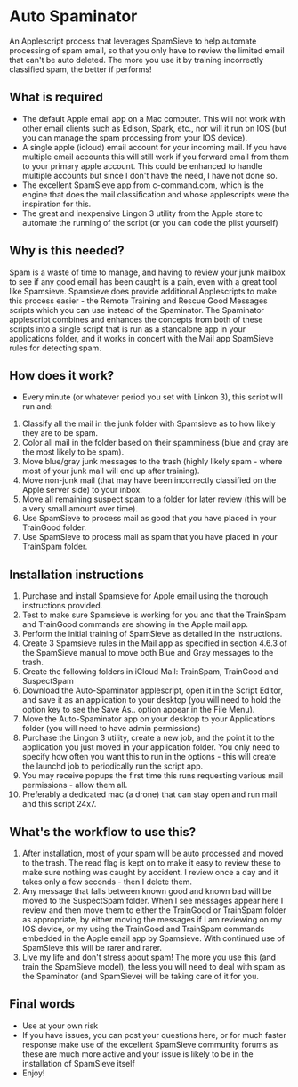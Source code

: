 # Auto Spaminator
An Applescript process that leverages SpamSieve to help automate processing of spam email, so that you only have to review the limited email that can't be auto deleted. The more you use it by training incorrectly classified spam, the better if performs!

## What is required
- The default Apple email app on a Mac computer. This will not work with other email clients such as Edison, Spark, etc., nor will it run on IOS (but you can manage the spam processing from your IOS device). 
- A single apple (icloud) email account for your incoming mail. If you have multiple email accounts this will still work if you forward email from them to your primary apple account. This could be enhanced to handle multiple accounts but since I don't have the need, I have not done so. 
- The excellent SpamSieve app from c-command.com, which is the engine that does the mail classification and whose applescripts were the inspiration for this.
- The great and inexpensive Lingon 3 utility from the Apple store to automate the running of the script (or you can code the plist yourself)

## Why is this needed?
Spam is a waste of time to manage, and having to review your junk mailbox to see if any good email has been caught is a pain, even with a great tool like Spamsieve. Spamsieve does provide additional Applescripts to make this process easier - the Remote Training and Rescue Good Messages scripts which you can use instead of the Spaminator. The Spaminator applescript combines and enhances the concepts from both of these scripts into a single script that is run as a standalone app in your applications folder, and it works in concert with the Mail app SpamSieve rules for detecting spam.

## How does it work?
- Every minute (or whatever period you set with Linkon 3), this script will run and:
1. Classify all the mail in the junk folder with Spamsieve as to how likely they are to be spam.
2. Color all mail in the folder based on their spamminess (blue and gray are the most likely to be spam).
3. Move blue/gray junk messages to the trash (highly likely spam - where most of your junk mail will end up after training).
4. Move non-junk mail (that may have been incorrectly classified on the Apple server side) to your inbox.
5. Move all remaining suspect spam to a folder for later review (this will be a very small amount over time).
6. Use SpamSieve to process mail as good that you have placed in your TrainGood folder.
7. Use SpamSieve to process mail as spam that you have placed in your TrainSpam folder.

## Installation instructions
1. Purchase and install Spamsieve for Apple email using the thorough instructions provided.
2. Test to make sure Spamsieve is working for you and that the TrainSpam and TrainGood commands are showing in the Apple mail app. 
3. Perform the initial training of SpamSieve as detailed in the instructions.
4. Create 3 Spamsieve rules in the Mail app as specified in section 4.6.3 of the SpamSieve manual to move both Blue and Gray messages to the trash.
5. Create the following folders in iCloud Mail: TrainSpam, TrainGood and SuspectSpam
6. Download the Auto-Spaminator applescript, open it in the Script Editor, and save it as an application to your desktop (you will need to hold the option key to see the Save As.. option appear in the File Menu).
7. Move the Auto-Spaminator app on your desktop to your Applications folder (you will need to have admin permissions)
8. Purchase the Lingon 3 utility, create a new job, and the point it to the application you just moved in your application folder. You only need to specify how often you want this to run in the options - this will create the launchd job to periodically run the script app.
9. You may receive popups the first time this runs requesting various mail permissions - allow them all.
10. Preferably a dedicated mac (a drone) that can stay open and run mail and this script 24x7. 

## What's the workflow to use this?
1. After installation, most of your spam will be auto processed and moved to the trash. The read flag is kept on to make it easy to review these to make sure nothing was caught by accident. I review once a day and it takes only a few seconds - then I delete them.
2. Any message that falls between known good and known bad will be moved to the SuspectSpam folder. When I see messages appear here I review and then move them to either the TrainGood or TrainSpam folder as appropriate, by either moving the messages if I am reviewing on my IOS device, or my using the TrainGood and TrainSpam commands embedded in the Apple email app by Spamsieve. With continued use of SpamSieve this will be rarer and rarer.
3. Live my life and don't stress about spam! The more you use this (and train the SpamSieve model), the less you will need to deal with spam as the Spaminator (and SpamSieve) will be taking care of it for you.

## Final words
- Use at your own risk
- If you have issues, you can post your questions here, or for much faster response make use of the excellent SpamSieve community forums as these are much more active and your issue is likely to be in the installation of SpamSieve itself
- Enjoy!


